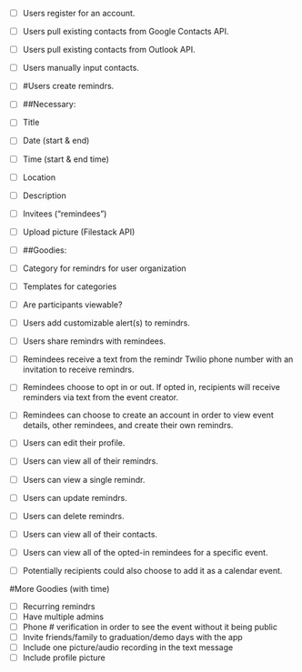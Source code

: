 - [ ] Users register for an account.
- [ ] Users pull existing contacts from Google Contacts API.
- [ ] Users pull existing contacts from Outlook API.
- [ ] Users manually input contacts.


- [ ] #Users create remindrs.
- [ ] ##Necessary:
- [ ] Title
- [ ] Date (start & end)
- [ ] Time (start & end time)
- [ ] Location
- [ ] Description
- [ ] Invitees (“remindees”)
- [ ] Upload picture (Filestack API)


- [ ] ##Goodies:
- [ ] Category for remindrs for user organization
- [ ] Templates for categories
- [ ] Are participants viewable?


- [ ] Users add customizable alert(s) to remindrs.
- [ ] Users share remindrs with remindees.
- [ ] Remindees receive a text from the remindr Twilio phone number with an invitation to receive remindrs.
- [ ] Remindees choose to opt in or out. If opted in, recipients will receive reminders via text from the event creator.
- [ ] Remindees can choose to create an account in order to view event details, other remindees, and create their own remindrs.
- [ ] Users can edit their profile.
- [ ] Users can view all of their remindrs.
- [ ] Users can view a single remindr.
- [ ] Users can update remindrs.
- [ ] Users can delete remindrs.
- [ ] Users can view all of their contacts.
- [ ] Users can view all of the opted-in remindees for a specific event.
- [ ] Potentially recipients could also choose to add it as a calendar event.

#More Goodies (with time)
- [ ] Recurring remindrs
- [ ] Have multiple admins
- [ ] Phone # verification in order to see the event without it being public
- [ ] Invite friends/family to graduation/demo days with the app
- [ ] Include one picture/audio recording in the text message
- [ ] Include profile picture
